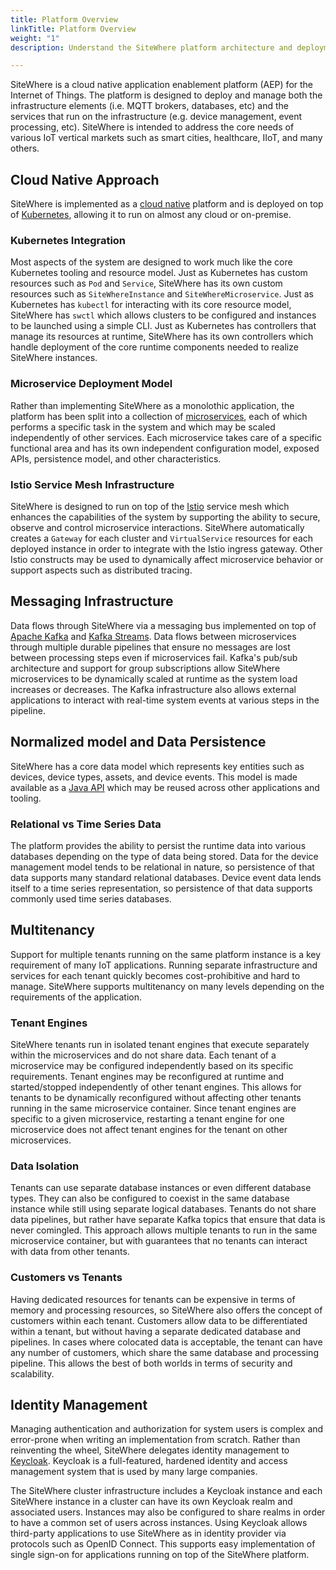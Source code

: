 ```yaml
---
title: Platform Overview
linkTitle: Platform Overview
weight: "1"
description: Understand the SiteWhere platform architecture and deployment model

---
```


SiteWhere is a cloud native application enablement platform (AEP) for the Internet of Things. The platform is designed to deploy and manage both the infrastructure elements (i.e. MQTT brokers, databases, etc) and the services that run on the infrastructure (e.g. device management, event processing, etc). SiteWhere is intended to address the core needs of various IoT vertical markets such as smart cities, healthcare, IIoT, and many others.

## Cloud Native Approach
SiteWhere is implemented as a [cloud native](https://docs.microsoft.com/en-us/dotnet/architecture/cloud-native/definition) platform and is deployed on top of [Kubernetes](https://kubernetes.io/), allowing it to run on almost any cloud or on-premise. 

### Kubernetes Integration
Most aspects of the system are designed to work much like the core Kubernetes tooling and resource model. Just as Kubernetes has custom resources such as `Pod` and `Service`, SiteWhere has its own custom resources such as `SiteWhereInstance` and `SiteWhereMicroservice`. Just as Kubernetes has `kubectl` for interacting with its core resource model, SiteWhere has `swctl` which allows clusters to be configured and instances to be launched using a simple CLI. Just as Kubernetes has controllers that manage its resources at runtime, SiteWhere has its own controllers which handle deployment of the core runtime components needed to realize SiteWhere instances.

### Microservice Deployment Model
Rather than implementing SiteWhere as a monolothic application, the platform has been split into a collection of [microservices](https://martinfowler.com/articles/microservices.html), each of which performs a specific task in the system and which may be scaled independently of other services. Each microservice takes care of a specific functional area and has its own independent configuration model, exposed APIs, persistence model, and other characteristics. 

### Istio Service Mesh Infrastructure
SiteWhere is designed to run on top of the [Istio](https://istio.io/) service mesh which enhances the capabilities of the system by supporting the ability to secure, observe and control microservice interactions. SiteWhere automatically creates a `Gateway` for each cluster and `VirtualService` resources for each deployed instance in order to integrate with the Istio ingress gateway. Other Istio constructs may be used to dynamically affect microservice behavior or support aspects such as distributed tracing.

## Messaging Infrastructure
Data flows through SiteWhere via a messaging bus implemented on top of [Apache Kafka](https://kafka.apache.org/) and [Kafka Streams](https://kafka.apache.org/documentation/streams/). Data flows between microservices through multiple durable pipelines that ensure no messages are lost between processing steps even if microservices fail. Kafka's pub/sub architecture and support for group subscriptions allow SiteWhere microservices to be dynamically scaled at runtime as the system load increases or decreases. The Kafka infrastructure also allows external applications to interact with real-time system events at various steps in the pipeline.

## Normalized model and Data Persistence
SiteWhere has a core data model which represents key entities such as devices, device types, assets, and device events. This model is made available as a [Java API](https://github.com/sitewhere/sitewhere-java-api) which may be reused across other applications and tooling. 

### Relational vs Time Series Data
The platform provides the ability to persist the runtime data into various databases depending on the type of data being stored. Data for the device management model tends to be relational in nature, so persistence of that data supports many standard relational databases. Device event data lends itself to a time series representation, so persistence of that data supports commonly used time series databases.

## Multitenancy
Support for multiple tenants running on the same platform instance is a key requirement of many IoT applications. Running separate infrastructure and services for each tenant quickly becomes cost-prohibitive and hard to manage. SiteWhere supports multitenancy on many levels depending on the requirements of the application. 

### Tenant Engines
SiteWhere tenants run in isolated tenant engines that execute separately within the microservices and do not share data. Each tenant of a microservice may be configured independently based on its specific requirements. Tenant engines may be reconfigured at runtime and started/stopped independently of other tenant engines. This allows for tenants to be dynamically reconfigured without affecting other tenants running in the same microservice container. Since tenant engines are specific to a given microservice, restarting a tenant engine for one microservice does not affect tenant engines for the tenant on other microservices.

### Data Isolation
Tenants can use separate database instances or even different database types. They can also be configured to coexist in the same database instance while still using separate logical databases. Tenants do not share data pipelines, but rather have separate Kafka topics that ensure that data is never comingled. This approach allows multiple tenants to run in the same microservice container, but with guarantees that no tenants can interact with data from other tenants.

### Customers vs Tenants
Having dedicated resources for tenants can be expensive in terms of memory and processing resources, so SiteWhere also offers the concept of customers within each tenant. Customers allow data to be differentiated within a tenant, but without having a separate dedicated database and pipelines. In cases where colocated data is acceptable, the tenant can have any number of customers, which share the same database and processing pipeline. This allows the best of both worlds in terms of security and scalability.

## Identity Management
Managing authentication and authorization for system users is complex and error-prone when writing an implementation from scratch. Rather than reinventing the wheel, SiteWhere delegates identity management to [Keycloak](https://www.keycloak.org/). Keycloak is a full-featured, hardened identity and access management system that is used by many large companies.

The SiteWhere cluster infrastructure includes a Keycloak instance and each SiteWhere instance in a cluster can have its own Keycloak realm and associated users. Instances may also be configured to share realms in order to have a common set of users across instances. Using Keycloak allows third-party applications to use SiteWhere as in identity provider via protocols such as OpenID Connect. This supports easy implementation of single sign-on for applications running on top of the SiteWhere platform.

